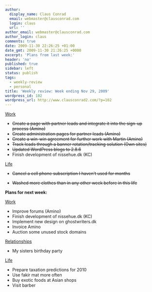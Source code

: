```yaml
---
author:
  display_name: Claus Conrad
  email: webmaster@clausconrad.com
  login: claus
  url: ''
author_email: webmaster@clausconrad.com
author_login: claus
comments: true
date: 2009-11-30 22:26:25 +01:00
date_gmt: 2009-11-30 21:26:25 +0000
excerpt: 'Plans from last week:'
header: 'no'
published: true
sidebar: left
status: publish
tags:
  - weekly-review
  - personal
title: 'Weekly review: Week ending Nov 29, 2009'
wordpress_id: 102
wordpress_url: http://www.clausconrad2.com/?p=102
---
```

<u>Work</u>

*   <del>Create a page with partner leads and integrate it into the sign-up process (Amino)</del>
*   <del>Create administration pages for partner leads (Amino)</del>
*   <del>Create a win-win agreement for further work with Martin (Amino)</del>
*   <del>Track leads through a banner rotation/tracking solution (Own sites)</del>
*   <del>Updated WordPress blogs to 2.8.6</del>
*   Finish development of nissehue.dk (KC)

<u>Life</u>

*   <del>Cancel a cell phone subscription I haven't used for months</del>

*   <del>Washed more clothes than in any other week before in this life</del>

**Plans for next week:**

<u>Work</u>

*   Improve forums (Amino)
*   Finish development of nissehue.dk (KC)
*   Implement new design on ghostwriters.dk
*   Invoice Amino
*   Auction some unused stock domains

<u>Relationships</u>

*   My sisters birthday party

<u>Life</u>

*   Prepare taxation predictions for 2010
*   Use fakir mat more often
*   Buy exotic foods at Asian shops
*   Visit barber
